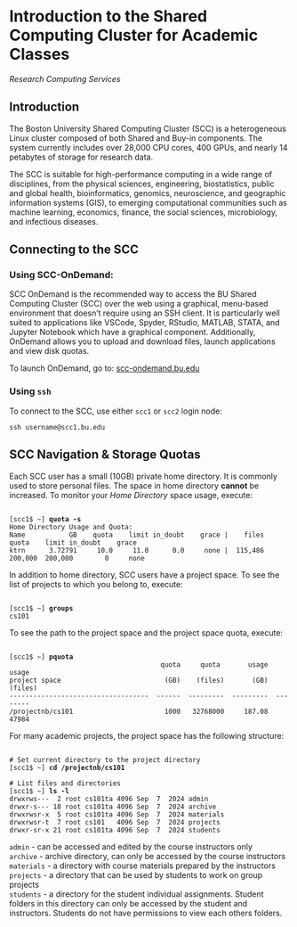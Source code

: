 # Introduction to the Shared Computing Cluster for Academic Classes
*Research Computing Services*


## Introduction
The Boston University Shared Computing Cluster (SCC) is a heterogeneous Linux cluster composed of both Shared and Buy-in components. The system currently includes over 28,000 CPU cores, 400 GPUs, and nearly 14 petabytes of storage for research data.

The SCC is suitable for high-performance computing in a wide range of disciplines, from the physical sciences, engineering, biostatistics, public and global health, bioinformatics, genomics, neuroscience, and geographic information systems (GIS), to emerging computational communities such as machine learning, economics, finance, the social sciences, microbiology, and infectious diseases.

## Connecting to the SCC

### Using SCC-OnDemand:

SCC OnDemand is the recommended way to access the BU Shared Computing Cluster (SCC) over the web using a graphical, menu-based environment that doesn’t require using an SSH client. It is particularly well suited to applications like VSCode, Spyder, RStudio, MATLAB, STATA, and Jupyter Notebook which have a graphical component. Additionally, OnDemand allows you to upload and download files, launch applications and view disk quotas.

To launch OnDemand, go to: [scc-ondemand.bu.edu](https://scc-ondemand.bu.edu/)

### Using `ssh`

To connect to the SCC, use either `scc1` or `scc2` login node:

```
ssh username@scc1.bu.edu
```

## SCC Navigation & Storage Quotas

Each SCC user has a small (10GB) private home directory. It is commonly used to store personal files. The space in home directory **cannot** be increased. To monitor your *Home Directory* space usage, execute:
<pre><code>
[scc1$ ~] <b>quota -s</b>
Home Directory Usage and Quota:
Name           GB    quota    limit in_doubt    grace |    files    quota    limit in_doubt    grace
ktrn      3.72791     10.0     11.0      0.0     none |  115,486  200,000  200,000        0     none
</code></pre>

In addition to home directory, SCC users have a project space. To see the list of projects to which you belong to, execute:
<pre><code>
[scc1$ ~] <b>groups</b>
cs101
</code></pre>

To see the path to the project space and the project space quota, execute:
<pre><code>
[scc1$ ~] <b>pquota</b>
                                      quota     quota       usage     usage
project space                          (GB)    (files)       (GB)   (files)
-----------------------------------  ------  ---------  ---------  --------
/projectnb/cs101                       1000   32768000     187.08     47984
</code></pre>

For many academic projects, the project space has the following structure:
<pre><code>
# Set current directory to the project directory  
[scc1$ ~] <b>cd /projectnb/cs101</b>

# List files and directories  
[scc1$ ~]<b> ls -l</b>
drwxrws---  2 root cs101ta 4096 Sep  7  2024 admin
drwxr-s--- 18 root cs101ta 4096 Sep  7  2024 archive
drwxrwsr-x  5 root cs101ta 4096 Sep  7  2024 materials
drwxrwsr-t  7 root cs101   4096 Sep  7  2024 projects
drwxr-sr-x 21 root cs101ta 4096 Sep  7  2024 students
</code></pre>

`admin` -  can be accessed and edited by the course instructors only<br>
`archive` -  archive directory, can only be accessed by the course instructors<br> 
`materials` - a directory with course materials prepared by the instructors<br>
`projects` - a directory that can be used by students to work on group projects<br>
`students` - a directory for the student individual assignments. Student folders in this directory can only be accessed by the student and instructors. Students do not have permissions to view each others folders.




